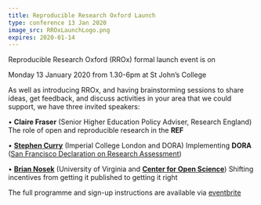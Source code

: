 ```yaml
---
title: Reproducible Research Oxford Launch
type: conference 13 Jan 2020
image_src: RROxLaunchLogo.png
expires: 2020-01-14
---
```



Reproducible Research Oxford (RROx) formal launch event is on

Monday 13 January 2020 from 1.30-6pm at St John’s College



As well as introducing RROx, and having brainstorming sessions to share ideas, get feedback, and discuss activities in your area that we could support, we have three invited speakers:


•	**Claire Fraser** (Senior Higher Education Policy Adviser, Research England)
The role of open and reproducible research in the **REF**

•	[**Stephen Curry**](https://www.imperial.ac.uk/people/s.curry) (Imperial College London and DORA)
Implementing **DORA** ([San Francisco Declaration on Research Assessment](https://sfdora.org/))

•	[**Brian Nosek**](https://cos.io/about/team/brian-nosek-co-founder-and-executive-director/) (University of Virginia and [**Center for Open Science**](https://cos.io/))
Shifting incentives from getting it published to getting it right

The full programme and sign-up instructions are available via [eventbrite](https://www.eventbrite.com/e/reproducible-research-oxford-launch-event-tickets-85759836981)

